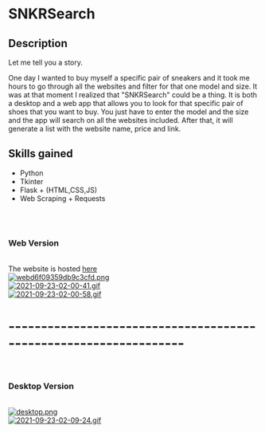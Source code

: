 # SNKRSearch
## Description
Let me tell you a story.

One day I wanted to buy myself a specific pair of sneakers and it took me hours to go through all the websites and filter for that one model and size. It was at that moment I realized that "SNKRSearch" could be a thing. It is both a desktop and a web app that allows you to look for that specific pair of shoes that you want to buy. You just have to enter the model and the size and the app will search on all the websites included. After that, it will generate a list with the website name, price and link.
## Skills gained
- Python
- Tkinter
- Flask + (HTML,CSS,JS)
- Web Scraping + Requests
<br>
<br>

### Web Version
<br>
The website is hosted <a href="https://snkrsearch.herokuapp.com/">here</a>
<br>
<a href="https://gifyu.com/image/Pjv3"><img src="https://s9.gifyu.com/images/webd6f09359db9c3cfd.png" alt="webd6f09359db9c3cfd.png" border="0" /></a>
<br>
<a href="https://gifyu.com/image/P0Cf"><img src="https://s9.gifyu.com/images/2021-09-23-02-00-41.gif" alt="2021-09-23-02-00-41.gif" border="0" /></a>
<br>
<a href="https://gifyu.com/image/P0Ca"><img src="https://s9.gifyu.com/images/2021-09-23-02-00-58.gif" alt="2021-09-23-02-00-58.gif" border="0" /></a>
<br>

# -----------------------------------------------------------------
<br>

### Desktop Version
<br>
<a href="https://gifyu.com/image/PjvI"><img src="https://s9.gifyu.com/images/desktop.png" alt="desktop.png" border="0" /></a>
<br>
<a href="https://gifyu.com/image/P0CB"><img src="https://s9.gifyu.com/images/2021-09-23-02-09-24.gif" alt="2021-09-23-02-09-24.gif" border="0" /></a>

